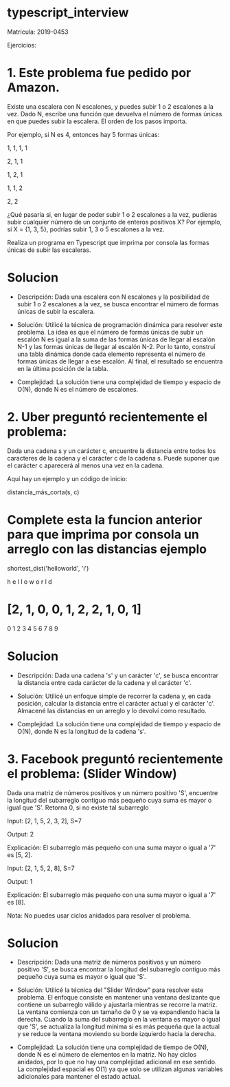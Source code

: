 # typescript_interview

Matricula: 2019-0453

Ejercicios:

# 1. Este problema fue pedido por Amazon.

Existe una escalera con N escalones, y puedes subir 1 o 2 escalones a la vez. Dado N, escribe una función que devuelva el número de formas únicas en que puedes subir la escalera. El orden de los pasos importa.

Por ejemplo, si N es 4, entonces hay 5 formas únicas:

1, 1, 1, 1

2, 1, 1

1, 2, 1

1, 1, 2

2, 2

¿Qué pasaría si, en lugar de poder subir 1 o 2 escalones a la vez, pudieras subir cualquier número de un conjunto de enteros positivos X? Por ejemplo, si X = {1, 3, 5}, podrías subir 1, 3 o 5 escalones a la vez.

Realiza un programa en Typescript que imprima por consola las formas únicas de subir las escaleras.

# Solucion

- Descripción: Dada una escalera con N escalones y la posibilidad de subir 1 o 2 escalones a la vez, se busca encontrar el número de formas únicas de subir la escalera. 

- Solución: Utilicé la técnica de programación dinámica para resolver este problema. La idea es que el número de formas únicas de subir un escalón N es igual a la suma de las formas únicas de llegar al escalón N-1 y las formas únicas de llegar al escalón N-2. Por lo tanto, construí una tabla dinámica donde cada elemento representa el número de formas únicas de llegar a ese escalón. Al final, el resultado se encuentra en la última posición de la tabla. 

- Complejidad: La solución tiene una complejidad de tiempo y espacio de O(N), donde N es el número de escalones. 

# 2. Uber preguntó recientemente el problema:

Dada una cadena s y un carácter c, encuentre la distancia entre todos los caracteres de la cadena y el carácter c de la cadena s. Puede suponer que el carácter c aparecerá al menos una vez en la cadena.

Aquí hay un ejemplo y un código de inicio:

distancia_más_corta(s, c)

# Complete esta la funcion anterior para que imprima por consola un arreglo con las distancias ejemplo

shortest_dist('helloworld', 'l')

h e l l o w o r l d

# [2, 1, 0, 0, 1, 2, 2, 1, 0, 1]

0 1 2 3 4 5 6 7 8 9


# Solucion

- Descripción: Dada una cadena 's' y un carácter 'c', se busca encontrar la distancia entre cada carácter de la cadena y el carácter 'c'.

- Solución: Utilicé un enfoque simple de recorrer la cadena y, en cada posición, calcular la distancia entre el carácter actual y el carácter 'c'. Almacené las distancias en un arreglo y lo devolví como resultado.

- Complejidad: La solución tiene una complejidad de tiempo y espacio de O(N), donde N es la longitud de la cadena 's'.


# 3. Facebook preguntó recientemente el problema: (Slider Window)

Dada una matriz de números positivos y un número positivo 'S', encuentre la longitud del subarreglo contiguo más pequeño cuya suma es mayor o igual que 'S'. Retorna 0, si no existe tal subarreglo

Input: [2, 1, 5, 2, 3, 2], S=7

Output: 2

Explicación: El subarreglo más pequeño con una suma mayor o igual a '7' es [5, 2].

Input: [2, 1, 5, 2, 8], S=7

Output: 1

Explicación: El subarreglo más pequeño con una suma mayor o igual a '7' es [8].

Nota: No puedes usar ciclos anidados para resolver el problema.


# Solucion

- Descripción: Dada una matriz de números positivos y un número positivo 'S', se busca encontrar la longitud del subarreglo contiguo más pequeño cuya suma es mayor o igual que 'S'.

- Solución: Utilicé la técnica del "Slider Window" para resolver este problema. El enfoque consiste en mantener una ventana deslizante que contiene un subarreglo válido y ajustarla mientras se recorre la matriz. La ventana comienza con un tamaño de 0 y se va expandiendo hacia la derecha. Cuando la suma del subarreglo en la ventana es mayor o igual que 'S', se actualiza la longitud mínima si es más pequeña que la actual y se reduce la ventana moviendo su borde izquierdo hacia la derecha.

- Complejidad: La solución tiene una complejidad de tiempo de O(N), donde N es el número de elementos en la matriz. No hay ciclos anidados, por lo que no hay una complejidad adicional en ese sentido. La complejidad espacial es O(1) ya que solo se utilizan algunas variables adicionales para mantener el estado actual.